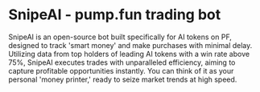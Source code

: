 # SnipeAI - pump.fun trading bot
SnipeAI is an open-source bot built specifically for AI tokens on PF, designed to track 'smart money' and make purchases with minimal delay. Utilizing data from top holders of leading AI tokens with a win rate above 75%, SnipeAI executes trades with unparalleled efficiency, aiming to capture profitable opportunities instantly. You can think of it as your personal 'money printer,' ready to seize market trends at high speed.


